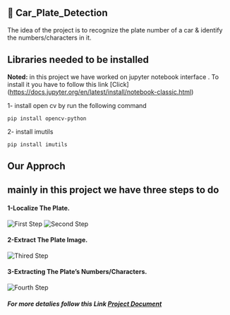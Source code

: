 ## :car: Car_Plate_Detection
The idea of the project is to recognize the plate number of a car & identify the numbers/characters in it.

## Libraries needed to be installed
**Noted:** in this project we have worked on jupyter notebook interface .
To install it you have to follow this link [Click] (https://docs.jupyter.org/en/latest/install/notebook-classic.html)

1- install open cv by run the following command 
```
pip install opencv-python
```
2- install imutils 
```
pip install imutils
```
## Our Approch 
## mainly in this project we have three steps to do 

#### 1-Localize The Plate.
![First Step](https://user-images.githubusercontent.com/70846138/153585072-b6377686-4e4c-4422-8c90-485762abeb79.png)
![Second Step](https://user-images.githubusercontent.com/70846138/153585077-ac8674f0-50cf-4534-879e-26acfe1c08af.png)
#### 2-Extract The Plate Image.
![Thired Step](https://user-images.githubusercontent.com/70846138/153585087-dd4b8713-2e32-4d11-be7a-83b46183a8d1.png)
#### 3-Extracting The Plate’s Numbers/Characters.
![Fourth Step](https://user-images.githubusercontent.com/70846138/153585093-409b10f0-22db-4f2f-9318-997bc2c23bd9.png)

##### For more detalies follow this Link [Project Document](https://github.com/nadeenay/Car_Plate_Detection/files/8048339/Image.Processing.Project.Proposal.pdf)
